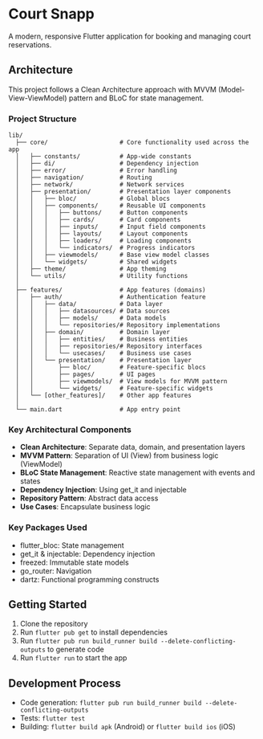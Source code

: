 # Court Snapp

A modern, responsive Flutter application for booking and managing court reservations.

## Architecture

This project follows a Clean Architecture approach with MVVM (Model-View-ViewModel) pattern and BLoC for state management.

### Project Structure

```
lib/
  ├── core/                    # Core functionality used across the app
  │   ├── constants/           # App-wide constants
  │   ├── di/                  # Dependency injection
  │   ├── error/               # Error handling
  │   ├── navigation/          # Routing
  │   ├── network/             # Network services
  │   ├── presentation/        # Presentation layer components
  │   │   ├── bloc/            # Global blocs
  │   │   ├── components/      # Reusable UI components
  │   │   │   ├── buttons/     # Button components
  │   │   │   ├── cards/       # Card components
  │   │   │   ├── inputs/      # Input field components
  │   │   │   ├── layouts/     # Layout components
  │   │   │   ├── loaders/     # Loading components
  │   │   │   └── indicators/  # Progress indicators
  │   │   ├── viewmodels/      # Base view model classes
  │   │   └── widgets/         # Shared widgets
  │   ├── theme/               # App theming
  │   └── utils/               # Utility functions
  │
  ├── features/                # App features (domains)
  │   ├── auth/                # Authentication feature
  │   │   ├── data/            # Data layer
  │   │   │   ├── datasources/ # Data sources
  │   │   │   ├── models/      # Data models
  │   │   │   └── repositories/# Repository implementations
  │   │   ├── domain/          # Domain layer
  │   │   │   ├── entities/    # Business entities
  │   │   │   ├── repositories/# Repository interfaces
  │   │   │   └── usecases/    # Business use cases
  │   │   └── presentation/    # Presentation layer
  │   │       ├── bloc/        # Feature-specific blocs
  │   │       ├── pages/       # UI pages
  │   │       ├── viewmodels/  # View models for MVVM pattern
  │   │       └── widgets/     # Feature-specific widgets
  │   └── [other_features]/    # Other app features
  │
  └── main.dart                # App entry point
```

### Key Architectural Components

- **Clean Architecture**: Separate data, domain, and presentation layers
- **MVVM Pattern**: Separation of UI (View) from business logic (ViewModel)
- **BLoC State Management**: Reactive state management with events and states
- **Dependency Injection**: Using get_it and injectable
- **Repository Pattern**: Abstract data access
- **Use Cases**: Encapsulate business logic

### Key Packages Used

- flutter_bloc: State management
- get_it & injectable: Dependency injection
- freezed: Immutable state models
- go_router: Navigation
- dartz: Functional programming constructs

## Getting Started

1. Clone the repository
2. Run `flutter pub get` to install dependencies
3. Run `flutter pub run build_runner build --delete-conflicting-outputs` to generate code
4. Run `flutter run` to start the app

## Development Process

- Code generation: `flutter pub run build_runner build --delete-conflicting-outputs`
- Tests: `flutter test`
- Building: `flutter build apk` (Android) or `flutter build ios` (iOS)
